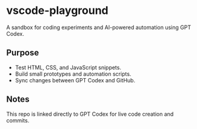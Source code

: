 # vscode-playground
A sandbox for coding experiments and AI-powered automation using GPT Codex.

## Purpose
- Test HTML, CSS, and JavaScript snippets.
- Build small prototypes and automation scripts.
- Sync changes between GPT Codex and GitHub.

## Notes
This repo is linked directly to GPT Codex for live code creation and commits.

